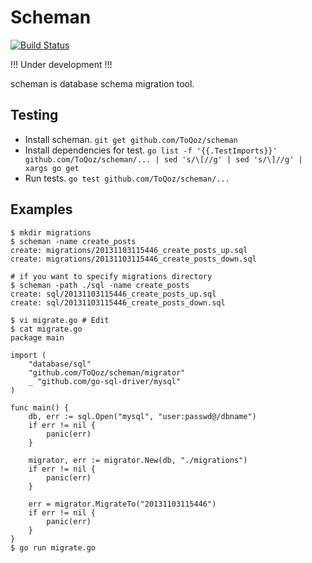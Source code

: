 # Scheman

[![Build Status](https://travis-ci.org/ToQoz/scheman.png?branch=master)](https://travis-ci.org/ToQoz/scheman)

!!! Under development !!!

scheman is database schema migration tool.

## Testing

- Install scheman. `git get github.com/ToQoz/scheman`
- Install dependencies for test. `go list -f '{{.TestImports}}' github.com/ToQoz/scheman/... | sed 's/\[//g' | sed 's/\]//g' | xargs go get`
- Run tests. `go test github.com/ToQoz/scheman/...`

## Examples

```
$ mkdir migrations
$ scheman -name create_posts
create: migrations/20131103115446_create_posts_up.sql
create: migrations/20131103115446_create_posts_down.sql

# if you want to specify migrations directory
$ scheman -path ./sql -name create_posts
create: sql/20131103115446_create_posts_up.sql
create: sql/20131103115446_create_posts_down.sql
```

```
$ vi migrate.go # Edit
$ cat migrate.go
package main

import (
	"database/sql"
	"github.com/ToQoz/scheman/migrator"
	_ "github.com/go-sql-driver/mysql"
)

func main() {
	db, err := sql.Open("mysql", "user:passwd@/dbname")
	if err != nil {
		panic(err)
	}

	migrator, err := migrator.New(db, "./migrations")
	if err != nil {
		panic(err)
	}

	err = migrator.MigrateTo("20131103115446")
	if err != nil {
		panic(err)
	}
}
$ go run migrate.go
```

